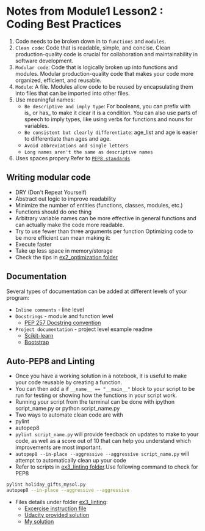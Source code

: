 # Notes from Module1 Lesson2 : Coding Best Practices

1. Code needs to be broken down in to `functions` and `modules`.
2. `Clean code`: Code that is readable, simple, and concise. Clean production-quality code is crucial for collaboration and maintainability in software development.
3. `Modular code`: Code that is logically broken up into functions and modules. Modular production-quality code that makes your code more organized, efficient, and reusable.
4. `Module`: A file. Modules allow code to be reused by encapsulating them into files that can be imported into other files.
5. Use meaningful names:
   + `Be descriptive and imply type`: For booleans, you can prefix with is_ or has_ to make it clear it is a condition. You can also use parts of speech to imply types, like using verbs for functions and nouns for variables.
   + `Be consistent but clearly differentiate`: age_list and age is easier to differentiate than ages and age.
   + `Avoid abbreviations and single letters`
   + `Long names aren't the same as descriptive names`
6. Uses spaces propery.Refer to [`PEP8 standards`](https://www.python.org/dev/peps/pep-0008/?#code-lay-out)

## Writing modular code

+ DRY (Don't Repeat Yourself)
+ Abstract out logic to improve readability
+ Minimize the number of entities (functions, classes, modules, etc.)
+ Functions should do one thing
+ Arbitrary variable names can be more effective in general functions and can actually make the code more readable.
+ Try to use fewer than three arguments per function
Optimizing code to be more efficient can mean making it:
+ Execute faster
+ Take up less space in memory/storage
+ Check the tips in [ex2_optimization folder](ex2_optimization)

## Documentation

Several types of documentation can be added at different levels of your program:
+ `Inline comments` - line level
+ `Docstrings` - module and function level
   + [PEP 257 Docstring convention](https://www.python.org/dev/peps/pep-0257/)
+ `Project documentation` - project level example readme
   + [Scikit-learn](https://github.com/scikit-learn/scikit-learn)
   + [Bootstrap](https://github.com/twbs/bootstrap)

## Auto-PEP8 and Linting

+ Once you have a working solution in a notebook, it is useful to make your code reusable by creating a function.
+ You can then add a if `__name__ == "__main__"` block to your script to be run for testing or showing how the functions in your script work.
+ Running your script from the terminal can be done with ipython script_name.py or python script_name.py
+ Two ways to automate clean code are with
 + pylint
 + autopep8
+ `pylint script_name.py` will provide feedback on updates to make to your code, as well as a score out of 10 that can help you understand which improvements are most important.
+ `autopep8 --in-place --aggressive --aggressive script_name.py` will attempt to automatically clean up your code
+ Refer to scripts in [ex3_linting folder](ex3_linting).Use following command to check for PEP8
```Bash
pylint holiday_gifts_mysol.py 
autopep8 --in-place --aggressive --aggressive
```
+ Files details under folder [ex3_linting](ex3_linting):
  + [Excercise instruction file](ex3_linting/holiday_gifts.py)
  + [Udacity provided solution](ex3_linting/holiday_gifts_solution.py)
  + [My solution](ex3_linting/holiday_gifts_mysol.py)

